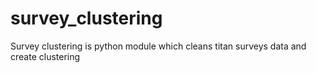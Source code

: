 # survey_clustering
Survey clustering is python module which cleans titan surveys data and create clustering
